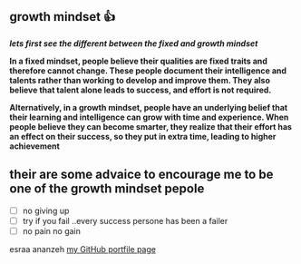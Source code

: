 ## growth mindset :+1:
***lets first see the different between the fixed and growth mindset***

**In a fixed mindset, people believe their qualities are fixed traits and therefore cannot change. These people document their intelligence and talents rather than working to develop and improve them. They also believe that talent alone leads to success, and effort is not required.** 

**Alternatively, in a growth mindset, people have an underlying belief that their learning and intelligence can grow with time and experience. When people believe they can become smarter, they realize that their effort has an effect on their success, so they put in extra time, leading to higher achievement**


## their are some advaice to encourage me to be one of the  growth mindset pepole
- [ ] no giving up
- [ ] try if you fail ..every success persone has been a failer
- [ ] no pain no gain 

esraa ananzeh
[my GitHub portfile page](https://github.com/esraaamal)


